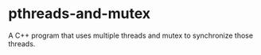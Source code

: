 # pthreads-and-mutex

A C++ program that uses multiple threads and mutex to synchronize those threads.

